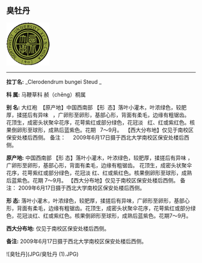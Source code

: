 ## 臭牡丹

![西北大学校园网络植物志](JPG/nwu.gif)

---

**拉丁名:**  _Clerodendrum bungei Steud _

**科 属:** 马鞭草科 赪（chēng）桐属

**别 名:** 大红袍
 【原产地】中国西南部
 【形  态】落叶小灌木，叶浓绿色，较肥厚，揉搓后有异味
  ，广卵形至卵形，基部心形，背面有柔毛，边缘有粗锯齿。
  花顶生，成密头状聚伞花序，花萼紫红或部分绿色，花冠淡
  红、红或紫红色。核果倒卵形至球形，成熟后蓝紫色。花期
  7～9月。
 【西大分布地】仅见于南校区保安处楼后西侧。
备注：
    2009年6月17日摄于西北大学南校区保安处楼后西侧。

**原产地:** 中国西南部
 【形 态】落叶小灌木，叶浓绿色，较肥厚，揉搓后有异味
 ，广卵形至卵形，基部心形，背面有柔毛，边缘有粗锯齿。
 花顶生，成密头状聚伞花序，花萼紫红或部分绿色，花冠淡
 红、红或紫红色。核果倒卵形至球形，成熟后蓝紫色。花期
 7～9月。
【西大分布地】仅见于南校区保安处楼后西侧。
备注：
 2009年6月17日摄于西北大学南校区保安处楼后西侧。

**形  态:** 落叶小灌木，叶浓绿色，较肥厚，揉搓后有异味，广卵形至卵形，基部心形，背面有柔毛，边缘有粗锯齿。花顶生，成密头状聚伞花序，花萼紫红或部分绿色，花冠淡红、红或紫红色。核果倒卵形至球形，成熟后蓝紫色。花期7～9月。

**西大分布地:** 仅见于南校区保安处楼后西侧。

**备注:** 2009年6月17日摄于西北大学南校区保安处楼后西侧。

![臭牡丹](JPG/臭牡丹 (1).JPG) 

